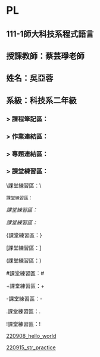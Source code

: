 # PL

## 111-1師大科技系程式語言

## 授課教師：蔡芸琤老師

## 姓名：吳亞蓉

## 系級：科技系二年級

### > 課程筆記區：

### > 作業連結區：

### > 專題連結區：

### > 課堂練習區：

\課堂練習區：\

`課堂練習區：`

*課堂練習區：*

_課堂練習區：_

{課堂練習區：}

[課堂練習區：]

(課堂練習區：)

#課堂練習區：#

+課堂練習區：+

-課堂練習區：-

.課堂練習區：.

!課堂練習區：!

[220908_hello_world](http://localhost:8888/notebooks/Downloads/1111%20%E5%9B%9B234%20%E7%A8%8B%E5%BC%8F%E8%AA%9E%E8%A8%80/PL/220908_hello%20world.ipynb)

[220915_str_practice](http://localhost:8888/notebooks/Downloads/1111%20%E5%9B%9B234%20%E7%A8%8B%E5%BC%8F%E8%AA%9E%E8%A8%80/PL/220915_str%20practice.ipynb)


